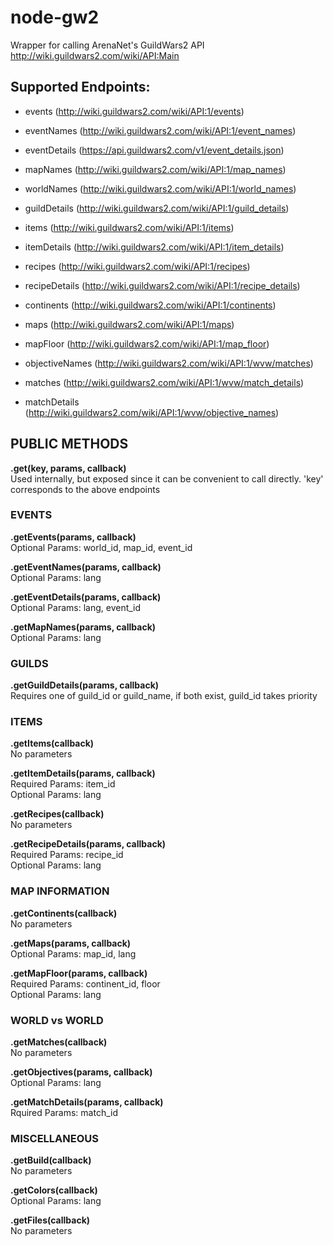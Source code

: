node-gw2
========
Wrapper for calling ArenaNet's GuildWars2 API
http://wiki.guildwars2.com/wiki/API:Main

## Supported Endpoints:
- events (http://wiki.guildwars2.com/wiki/API:1/events)
- eventNames (http://wiki.guildwars2.com/wiki/API:1/event_names)
- eventDetails (https://api.guildwars2.com/v1/event_details.json)
- mapNames (http://wiki.guildwars2.com/wiki/API:1/map_names)
- worldNames (http://wiki.guildwars2.com/wiki/API:1/world_names)

- guildDetails (http://wiki.guildwars2.com/wiki/API:1/guild_details)

- items (http://wiki.guildwars2.com/wiki/API:1/items)
- itemDetails (http://wiki.guildwars2.com/wiki/API:1/item_details)
- recipes (http://wiki.guildwars2.com/wiki/API:1/recipes)
- recipeDetails (http://wiki.guildwars2.com/wiki/API:1/recipe_details)

- continents (http://wiki.guildwars2.com/wiki/API:1/continents)
- maps (http://wiki.guildwars2.com/wiki/API:1/maps)
- mapFloor (http://wiki.guildwars2.com/wiki/API:1/map_floor)

- objectiveNames (http://wiki.guildwars2.com/wiki/API:1/wvw/matches)
- matches (http://wiki.guildwars2.com/wiki/API:1/wvw/match_details)
- matchDetails (http://wiki.guildwars2.com/wiki/API:1/wvw/objective_names)

## PUBLIC METHODS

**.get(key, params, callback)**  
Used internally, but exposed since it can be convenient to call directly. 'key' corresponds to the above endpoints

### EVENTS

**.getEvents(params, callback)**  
Optional Params: world_id, map_id, event_id

**.getEventNames(params, callback)**  
Optional Params: lang

**.getEventDetails(params, callback)**  
Optional Params: lang, event_id

**.getMapNames(params, callback)**  
Optional Params: lang

### GUILDS

**.getGuildDetails(params, callback)**  
Requires one of guild_id or guild_name, if both exist, guild_id takes priority  

### ITEMS

**.getItems(callback)**  
No parameters  

**.getItemDetails(params, callback)**  
Required Params: item_id  
Optional Params: lang  

**.getRecipes(callback)**  
No parameters  

**.getRecipeDetails(params, callback)**  
Required Params: recipe_id  
Optional Params: lang    

### MAP INFORMATION

**.getContinents(callback)**  
No parameters  

**.getMaps(params, callback)**  
Optional Params: map_id, lang  

**.getMapFloor(params, callback)**  
Required Params: continent_id, floor  
Optional Params: lang  

### WORLD vs WORLD

**.getMatches(callback)**  
No parameters  

**.getObjectives(params, callback)**  
Optional Params: lang  

**.getMatchDetails(params, callback)**  
Rquired Params: match_id  

### MISCELLANEOUS

**.getBuild(callback)**  
No parameters  

**.getColors(callback)**  
Optional Params: lang  

**.getFiles(callback)**  
No parameters  